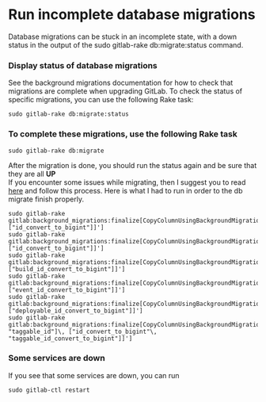 # Run incomplete database migrations

Database migrations can be stuck in an incomplete state, with a down status in the output of the sudo gitlab-rake db:migrate:status command.

### Display status of database migrations

See the background migrations documentation for how to check that migrations are complete when upgrading GitLab.
To check the status of specific migrations, you can use the following Rake task:

```shell
sudo gitlab-rake db:migrate:status
```

### To complete these migrations, use the following Rake task

```shell
sudo gitlab-rake db:migrate
```

After the migration is done, you should run the status again and be sure that they are all **UP**
<br>
If you encounter some issues while migrating, then I suggest you to read [here](https://docs.gitlab.com/ee/user/admin_area/monitoring/background_migrations.html#database-migrations-failing-because-of-batched-background-migration-not-finished) and follow this process. 
Here is what I had to run in order to the db migrate finish properly. 

```shell
sudo gitlab-rake gitlab:background_migrations:finalize[CopyColumnUsingBackgroundMigrationJob,ci_stages,id,'[["id"]\, ["id_convert_to_bigint"]]']
sudo gitlab-rake gitlab:background_migrations:finalize[CopyColumnUsingBackgroundMigrationJob,ci_builds_metadata,id,'[["id"]\, ["id_convert_to_bigint"]]']
sudo gitlab-rake gitlab:background_migrations:finalize[CopyColumnUsingBackgroundMigrationJob,ci_builds_metadata,id,'[["build_id"]\, ["build_id_convert_to_bigint"]]']
sudo gitlab-rake gitlab:background_migrations:finalize[CopyColumnUsingBackgroundMigrationJob,push_event_payloads,event_id,'[["event_id"]\, ["event_id_convert_to_bigint"]]']
sudo gitlab-rake gitlab:background_migrations:finalize[CopyColumnUsingBackgroundMigrationJob,deployments,id,'[["deployable_id"]\, ["deployable_id_convert_to_bigint"]]']
sudo gitlab-rake gitlab:background_migrations:finalize[CopyColumnUsingBackgroundMigrationJob,taggings,id,'[["id"\, "taggable_id"]\, ["id_convert_to_bigint"\, "taggable_id_convert_to_bigint"]]']
```

### Some services are down

If you see that some services are down, you can run

```shell
sudo gitlab-ctl restart
```
